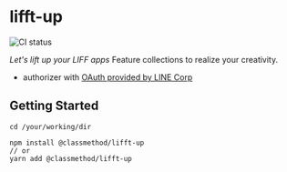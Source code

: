 # lifft-up

![CI status](https://github.com/classmethod/lifft-up/actions/workflows/create-release.yaml/badge.svg)

*Let's lift up your LIFF apps*
Feature collections to realize your creativity.

- authorizer with [OAuth provided by LINE Corp](https://developers.line.biz/en/reference/line-login/#oauth)

## Getting Started

```console
cd /your/working/dir

npm install @classmethod/lifft-up
// or
yarn add @classmethod/lifft-up
```
